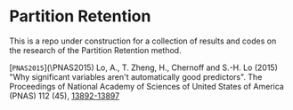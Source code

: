 # Partition Retention

This is a repo under construction for a collection of results and codes on the research of the Partition Retention method. 

[`PNAS2015`](\PNAS2015\) Lo, A., T. Zheng, H., Chernoff and S.-H. Lo (2015) "Why significant variables aren't automatically good predictors". The Proceedings of National Academy of Sciences of United States of America (PNAS) 112 (45), [13892-13897](http://www.pnas.org/content/112/45/13892.short)